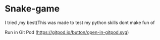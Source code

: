 # Snake-game
I tried ,my best(This was made to test my python skills dont make fun of


Run in Git Pod
(https://gitpod.io/button/open-in-gitpod.svg)
